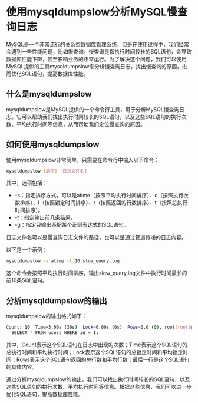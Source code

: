 # 使用mysqldumpslow分析MySQL慢查询日志

MySQL是一个非常流行的关系型数据库管理系统，但是在使用过程中，我们经常会遇到一些性能问题，比如慢查询。慢查询是指执行时间较长的SQL语句，会导致数据库性能下降，甚至影响业务的正常运行。为了解决这个问题，我们可以使用MySQL提供的工具mysqldumpslow来分析慢查询日志，找出慢查询的原因，进而优化SQL语句，提高数据库性能。

## 什么是mysqldumpslow

mysqldumpslow是MySQL提供的一个命令行工具，用于分析MySQL慢查询日志。它可以帮助我们找出执行时间较长的SQL语句，以及这些SQL语句的执行次数、平均执行时间等信息，从而帮助我们定位慢查询的原因。

## 如何使用mysqldumpslow

使用mysqldumpslow非常简单，只需要在命令行中输入以下命令：

```bash
mysqldumpslow [选项] [日志文件名]
```

其中，选项包括：

- -s：指定排序方式，可以是atime（按照平均执行时间排序）、c（按照执行次数排序）、l（按照锁定时间排序）、r（按照返回的行数排序）、t（按照总执行时间排序）。
- -t：指定输出前几条结果。
- -g：指定只输出匹配某个正则表达式的SQL语句。

日志文件名可以是慢查询日志文件的路径，也可以是通过管道传递的日志内容。

以下是一个示例：

```bash
mysqldumpslow -s atime -t 10 slow_query.log
```

这个命令会按照平均执行时间排序，输出slow_query.log文件中执行时间最长的前10条SQL语句。

## 分析mysqldumpslow的输出

mysqldumpslow的输出格式如下：

```bash
Count: 10  Time=3.00s (30s)  Lock=0.00s (0s)  Rows=0.0 (0), root[root]@localhost
  SELECT * FROM users WHERE id = 1;
```

其中，Count表示这个SQL语句在日志中出现的次数；Time表示这个SQL语句的总执行时间和平均执行时间；Lock表示这个SQL语句的总锁定时间和平均锁定时间；Rows表示这个SQL语句返回的总行数和平均行数；最后一行是这个SQL语句的具体内容。

通过分析mysqldumpslow的输出，我们可以找出执行时间较长的SQL语句，以及这些SQL语句的执行次数、平均执行时间等信息。根据这些信息，我们可以进一步优化SQL语句，提高数据库性能。